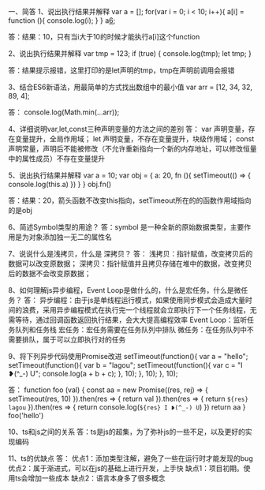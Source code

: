 一、简答
1、说出执行结果并解释
var a = [];
for(var i = 0; i < 10; i++){
    a[i] = function (){
        console.log(i);
    }
}
a[6]();

答：结果：10，只有当i大于10的时候才能执行a[i]这个function

2、说出执行结果并解释
var tmp = 123;
if (true) {
    console.log(tmp);
    let tmp;
}

答：结果提示报错，这里打印的是let声明的tmp，tmp在声明前调用会报错

3、结合ES6新语法，用最简单的方式找出数组中的最小值
var arr = [12, 34, 32, 89, 4];

答：
console.log(Math.min(...arr));


4、详细说明var,let,const三种声明变量的方法之间的差别
答：
var 声明变量，存在变量提升，全局作用域；
let 声明变量，不存在变量提升，块级作用域；
const 声明常量，声明后不能被修改（不允许重新指向一个新的内存地址，可以修改恒量中的属性成员）不存在变量提升

5、说出执行结果并解释
var a = 10;
var obj = {
    a: 20,
    fn (){
        setTimeout(() => {
            console.log(this.a)
        })
    }
}
obj.fn()

答：结果：20，箭头函数不改变this指向，setTimeout所在的的函数作用域指向的是obj

6、简述Symbol类型的用途？
答：symbol 是一种全新的原始数据类型，主要作用是为对象添加独一无二的属性名

7、说说什么是浅拷贝，什么是 深拷贝？
答：
浅拷贝：指针赋值，改变拷贝后的数据可以改变原数据；
深拷贝：指针赋值并且拷贝存储在堆中的数据，改变拷贝后的数据不会改变原数据；

8、如何理解js异步编程，Event Loop是做什么的，什么是宏任务，什么是微任务？
答：
异步编程：由于js是单线程运行模式，如果使用同步模式会造成大量时间的浪费，采用异步编程模式在执行完一个线程就会立即执行下一个任务线程，无需等待，通过回调函数返回执行结果，会大大提高编程效率
Event Loop：监听任务队列和任务栈
宏任务：宏任务需要在任务队列中排队
微任务：在任务队列中不需要排队，属于可以立即执行对的任务

9、将下列异步代码使用Promise改进
setTimeout(function(){
    var a = "hello";
    setTimeout(function(){
        var b = "lagou";
        setTimeout(function(){
            var c = "I ❥(^_-) U";
            console.log(a + b + c);
        }, 10);
    }, 10);
}, 10);

答：
function foo (val) {
    const aa = new Promise((res, rej) => {
        setTimeout(res, 10) 
    }).then(res => {
        return val
    }).then(res => {
        return `${res} lagou`
    }).then(res => {
        return console.log(`${res} I ❥(^_-) U`)
    })
    return aa
}
foo('hello')


10、ts和js之间的关系
答：ts是js的超集，为了弥补js的一些不足，以及更好的实现编码

11、ts的优缺点
答：
优点1：添加类型注解，避免了一些在运行时才能发现的bug
优点2：属于渐进式，可以在js的基础上进行开发，上手快
缺点1：项目初期。使用ts会增加一些成本
缺点2：语言本身多了很多概念